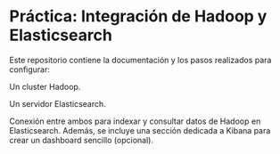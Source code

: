 # Práctica: Integración de Hadoop y Elasticsearch
Este repositorio contiene la documentación y los pasos realizados para configurar:

Un cluster Hadoop.

Un servidor Elasticsearch.

Conexión entre ambos para indexar y consultar datos de Hadoop en Elasticsearch.
Además, se incluye una sección dedicada a Kibana para crear un dashboard sencillo (opcional).
